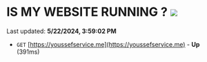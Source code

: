 # IS MY WEBSITE RUNNING ? [![](https://img.shields.io/static/v1?label=Sponsor&message=%E2%9D%A4&logo=GitHub&color=%23fe8e86)](https://github.com/sponsors/<username>)

Last updated: **5/22/2024, 3:59:02 PM**

- `GET` [https://youssefservice.me](https://youssefservice.me) - **Up** (391ms)
